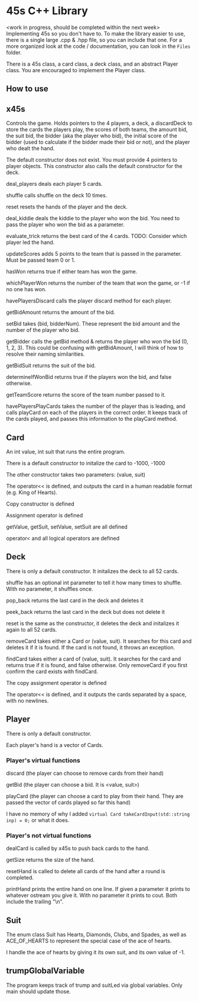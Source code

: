 # 45s C++ Library
<work in progress, should be completed within the next week>
Implementing 45s so you don't have to. To make the library easier to use, there is a single large .cpp & .hpp file, so you can include that one. For a more organized look at the code / documentation, you can look in the `Files` folder.

There is a 45s class, a card class, a deck class, and an abstract Player class. You are encouraged to implement the Player class.

## How to use
<put description of the example main>

## x45s
Controls the game. Holds pointers to the 4 players, a deck, a discardDeck to store the cards the players play, the scores of both teams, the amount bid, the suit bid, the bidder (aka the player who bid), the initial score of the bidder (used to calculate if the bidder made their bid or not), and the player who dealt the hand.

The default constructor does not exist. You must provide 4 pointers to player objects. This constructor also calls the default constructor for the deck.

deal_players deals each player 5 cards.

shuffle calls shuffle on the deck 10 times.

reset resets the hands of the player and the deck.

deal_kiddie deals the kiddie to the player who won the bid. You need to pass the player who won the bid as a parameter.

evaluate_trick returns the best card of the 4 cards. TODO: Consider which player led the hand.

updateScores adds 5 points to the team that is passed in the parameter. Must be passed team 0 or 1.

hasWon returns true if either team has won the game.

whichPlayerWon returns the number of the team that won the game, or -1 if no one has won.

havePlayersDiscard calls the player discard method for each player.

getBidAmount returns the amount of the bid.

setBid takes (bid, bidderNum). These represent the bid amount and the number of the player who bid.

getBidder calls the getBid method & returns the player who won the bid (0, 1, 2, 3). This could be confusing with getBidAmount, I will think of how to resolve their naming similarities.

getBidSuit returns the suit of the bid.

determineIfWonBid returns true if the players won the bid, and false otherwise.

getTeamScore returns the score of the team number passed to it.

havePlayersPlayCards takes the number of the player thas is leading, and calls playCard on each of the players in the correct order. It keeps track of the cards played, and passes this information to the playCard method.

## Card
An int value, int suit that runs the entire program.

There is a default constructor to initalize the card to -1000, -1000

The other constructor takes two parameters: (value, suit)

The operator<< is defined, and outputs the card in a human readable format (e.g. King of Hearts).

Copy constructor is defined

Assignment operator is defined

getValue, getSuit, setValue, setSuit are all defined

operator< and all logical operators are defined

## Deck
There is only a default constructor. It initalizes the deck to all 52 cards.

shuffle has an optional int parameter to tell it how many times to shuffle. With no parameter, it shuffles once.

pop_back returns the last card in the deck and deletes it

peek_back returns the last card in the deck but does not delete it

reset is the same as the constructor, it deletes the deck and initalizes it again to all 52 cards.

removeCard takes either a Card or (value, suit). It searches for this card and deletes it if it is found. If the card is not found, it throws an exception.

findCard takes either a card of (value, suit). It searches for the card and returns true if it is found, and false otherwise. Only removeCard if you first confirm the card exists with findCard.

The copy assignment operator is defined

The operator<< is defined, and it outputs the cards separated by a space, with no newlines.
## Player
There is only a default constructor.

Each player's hand is a vector of Cards. 

### Player's virtual functions
discard (the player can choose to remove cards from their hand)

getBid (the player can choose a bid. It is <value, suit>)

playCard (the player can choose a card to play from their hand. They are passed the vector of cards played so far this hand)

I have no memory of why I added `virtual Card takeCardInput(std::string inp) = 0;` or what it does.

### Player's not virtual functions
dealCard is called by x45s to push back cards to the hand.

getSize returns the size of the hand.

resetHand is called to delete all cards of the hand after a round is completed.

printHand prints the entire hand on one line. If given a parameter it prints to whatever ostream you give it. With no parameter it prints to cout. Both include the trailing "\n".

## Suit
The enum class Suit has Hearts, Diamonds, Clubs, and Spades, as well as ACE_OF_HEARTS to represent the special case of the ace of hearts.

I handle the ace of hearts by giving it its own suit, and its own value of -1.

## trumpGlobalVariable
The program keeps track of trump and suitLed via global variables. Only main should update those.